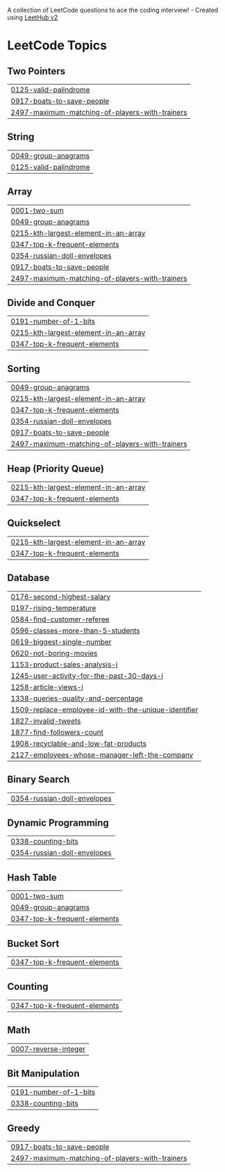 A collection of LeetCode questions to ace the coding interview! - Created using [LeetHub v2](https://github.com/arunbhardwaj/LeetHub-2.0)
<!---LeetCode Topics Start-->
# LeetCode Topics
## Two Pointers
|  |
| ------- |
| [0125-valid-palindrome](https://github.com/UttamKumar25/leetcode/tree/master/0125-valid-palindrome) |
| [0917-boats-to-save-people](https://github.com/UttamKumar25/leetcode/tree/master/0917-boats-to-save-people) |
| [2497-maximum-matching-of-players-with-trainers](https://github.com/UttamKumar25/leetcode/tree/master/2497-maximum-matching-of-players-with-trainers) |
## String
|  |
| ------- |
| [0049-group-anagrams](https://github.com/UttamKumar25/leetcode/tree/master/0049-group-anagrams) |
| [0125-valid-palindrome](https://github.com/UttamKumar25/leetcode/tree/master/0125-valid-palindrome) |
## Array
|  |
| ------- |
| [0001-two-sum](https://github.com/UttamKumar25/leetcode/tree/master/0001-two-sum) |
| [0049-group-anagrams](https://github.com/UttamKumar25/leetcode/tree/master/0049-group-anagrams) |
| [0215-kth-largest-element-in-an-array](https://github.com/UttamKumar25/leetcode/tree/master/0215-kth-largest-element-in-an-array) |
| [0347-top-k-frequent-elements](https://github.com/UttamKumar25/leetcode/tree/master/0347-top-k-frequent-elements) |
| [0354-russian-doll-envelopes](https://github.com/UttamKumar25/leetcode/tree/master/0354-russian-doll-envelopes) |
| [0917-boats-to-save-people](https://github.com/UttamKumar25/leetcode/tree/master/0917-boats-to-save-people) |
| [2497-maximum-matching-of-players-with-trainers](https://github.com/UttamKumar25/leetcode/tree/master/2497-maximum-matching-of-players-with-trainers) |
## Divide and Conquer
|  |
| ------- |
| [0191-number-of-1-bits](https://github.com/UttamKumar25/leetcode/tree/master/0191-number-of-1-bits) |
| [0215-kth-largest-element-in-an-array](https://github.com/UttamKumar25/leetcode/tree/master/0215-kth-largest-element-in-an-array) |
| [0347-top-k-frequent-elements](https://github.com/UttamKumar25/leetcode/tree/master/0347-top-k-frequent-elements) |
## Sorting
|  |
| ------- |
| [0049-group-anagrams](https://github.com/UttamKumar25/leetcode/tree/master/0049-group-anagrams) |
| [0215-kth-largest-element-in-an-array](https://github.com/UttamKumar25/leetcode/tree/master/0215-kth-largest-element-in-an-array) |
| [0347-top-k-frequent-elements](https://github.com/UttamKumar25/leetcode/tree/master/0347-top-k-frequent-elements) |
| [0354-russian-doll-envelopes](https://github.com/UttamKumar25/leetcode/tree/master/0354-russian-doll-envelopes) |
| [0917-boats-to-save-people](https://github.com/UttamKumar25/leetcode/tree/master/0917-boats-to-save-people) |
| [2497-maximum-matching-of-players-with-trainers](https://github.com/UttamKumar25/leetcode/tree/master/2497-maximum-matching-of-players-with-trainers) |
## Heap (Priority Queue)
|  |
| ------- |
| [0215-kth-largest-element-in-an-array](https://github.com/UttamKumar25/leetcode/tree/master/0215-kth-largest-element-in-an-array) |
| [0347-top-k-frequent-elements](https://github.com/UttamKumar25/leetcode/tree/master/0347-top-k-frequent-elements) |
## Quickselect
|  |
| ------- |
| [0215-kth-largest-element-in-an-array](https://github.com/UttamKumar25/leetcode/tree/master/0215-kth-largest-element-in-an-array) |
| [0347-top-k-frequent-elements](https://github.com/UttamKumar25/leetcode/tree/master/0347-top-k-frequent-elements) |
## Database
|  |
| ------- |
| [0176-second-highest-salary](https://github.com/UttamKumar25/leetcode/tree/master/0176-second-highest-salary) |
| [0197-rising-temperature](https://github.com/UttamKumar25/leetcode/tree/master/0197-rising-temperature) |
| [0584-find-customer-referee](https://github.com/UttamKumar25/leetcode/tree/master/0584-find-customer-referee) |
| [0596-classes-more-than-5-students](https://github.com/UttamKumar25/leetcode/tree/master/0596-classes-more-than-5-students) |
| [0619-biggest-single-number](https://github.com/UttamKumar25/leetcode/tree/master/0619-biggest-single-number) |
| [0620-not-boring-movies](https://github.com/UttamKumar25/leetcode/tree/master/0620-not-boring-movies) |
| [1153-product-sales-analysis-i](https://github.com/UttamKumar25/leetcode/tree/master/1153-product-sales-analysis-i) |
| [1245-user-activity-for-the-past-30-days-i](https://github.com/UttamKumar25/leetcode/tree/master/1245-user-activity-for-the-past-30-days-i) |
| [1258-article-views-i](https://github.com/UttamKumar25/leetcode/tree/master/1258-article-views-i) |
| [1338-queries-quality-and-percentage](https://github.com/UttamKumar25/leetcode/tree/master/1338-queries-quality-and-percentage) |
| [1509-replace-employee-id-with-the-unique-identifier](https://github.com/UttamKumar25/leetcode/tree/master/1509-replace-employee-id-with-the-unique-identifier) |
| [1827-invalid-tweets](https://github.com/UttamKumar25/leetcode/tree/master/1827-invalid-tweets) |
| [1877-find-followers-count](https://github.com/UttamKumar25/leetcode/tree/master/1877-find-followers-count) |
| [1908-recyclable-and-low-fat-products](https://github.com/UttamKumar25/leetcode/tree/master/1908-recyclable-and-low-fat-products) |
| [2127-employees-whose-manager-left-the-company](https://github.com/UttamKumar25/leetcode/tree/master/2127-employees-whose-manager-left-the-company) |
## Binary Search
|  |
| ------- |
| [0354-russian-doll-envelopes](https://github.com/UttamKumar25/leetcode/tree/master/0354-russian-doll-envelopes) |
## Dynamic Programming
|  |
| ------- |
| [0338-counting-bits](https://github.com/UttamKumar25/leetcode/tree/master/0338-counting-bits) |
| [0354-russian-doll-envelopes](https://github.com/UttamKumar25/leetcode/tree/master/0354-russian-doll-envelopes) |
## Hash Table
|  |
| ------- |
| [0001-two-sum](https://github.com/UttamKumar25/leetcode/tree/master/0001-two-sum) |
| [0049-group-anagrams](https://github.com/UttamKumar25/leetcode/tree/master/0049-group-anagrams) |
| [0347-top-k-frequent-elements](https://github.com/UttamKumar25/leetcode/tree/master/0347-top-k-frequent-elements) |
## Bucket Sort
|  |
| ------- |
| [0347-top-k-frequent-elements](https://github.com/UttamKumar25/leetcode/tree/master/0347-top-k-frequent-elements) |
## Counting
|  |
| ------- |
| [0347-top-k-frequent-elements](https://github.com/UttamKumar25/leetcode/tree/master/0347-top-k-frequent-elements) |
## Math
|  |
| ------- |
| [0007-reverse-integer](https://github.com/UttamKumar25/leetcode/tree/master/0007-reverse-integer) |
## Bit Manipulation
|  |
| ------- |
| [0191-number-of-1-bits](https://github.com/UttamKumar25/leetcode/tree/master/0191-number-of-1-bits) |
| [0338-counting-bits](https://github.com/UttamKumar25/leetcode/tree/master/0338-counting-bits) |
## Greedy
|  |
| ------- |
| [0917-boats-to-save-people](https://github.com/UttamKumar25/leetcode/tree/master/0917-boats-to-save-people) |
| [2497-maximum-matching-of-players-with-trainers](https://github.com/UttamKumar25/leetcode/tree/master/2497-maximum-matching-of-players-with-trainers) |
<!---LeetCode Topics End-->